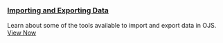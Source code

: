 
### [Importing and Exporting Data](/importing-exporting/)

Learn about some of the tools available to import and export data in OJS. [View Now](/importing-exporting/)

<!-- card flagged redundant // possible removal-->
